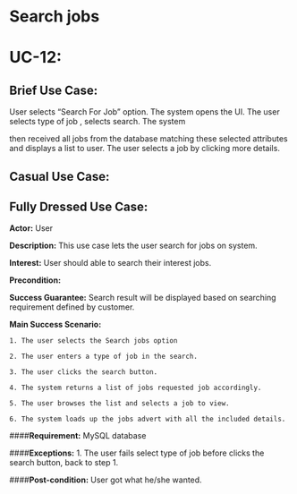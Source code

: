# Search jobs
# UC-12: 


## Brief Use Case:
User selects “Search For Job” option. The system opens the UI. The user selects type of job , selects search. The system 

then received all jobs from the database matching these selected attributes and displays a list to user. The user selects a job by clicking more details.



## Casual Use Case:



## Fully Dressed Use Case:

**Actor:** User

**Description:** This use case lets the user search for jobs on system.

**Interest:** User should able to search their interest jobs.

**Precondition:**

**Success Guarantee:** Search result will be displayed based on searching requirement defined by customer.

**Main Success Scenario:** 

	1. The user selects the Search jobs option

	2. The user enters a type of job in the search.

	3. The user clicks the search button.

	4. The system returns a list of jobs requested job accordingly. 

	5. The user browses the list and selects a job to view.

	6. The system loads up the jobs advert with all the included details.

####**Requirement:** MySQL database

####**Exceptions:**
	1. The user fails select type of job before clicks the search button,
           back to step 1.


####**Post-condition:** User got what he/she wanted.

